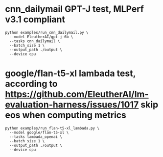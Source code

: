 # cnn_dailymail GPT-J test, MLPerf v3.1 compliant 
```
python examples/run_cnn_dailymail.py \
  --model EleutherAI/gpt-j-6b \
  --tasks cnn_dailymail \
  --batch_size 1 \
  --output_path ./output \
  --device cpu
```

# google/flan-t5-xl lambada test, according to https://github.com/EleutherAI/lm-evaluation-harness/issues/1017 skip eos when computing metrics 
```
python examples/run_flan-t5-xl_lambada.py \
  --model google/flan-t5-xl \
  --tasks lambada_openai \
  --batch_size 1 \
  --output_path ./output \
  --device cpu
```


